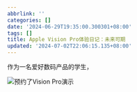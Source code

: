 ```yaml
---
abbrlink: ''
categories: []
date: '2024-06-29T19:35:00.300301+08:00'
tags: []
title: Apple Vision Pro体验日记：未来可期
updated: '2024-07-02T22:06:15.135+08:00'
---
```

作为一名爱好数码产品的学生，

![预约了Vision Pro演示](https://assets.wenlei.top/nextblog/202407022217015.PNG)
